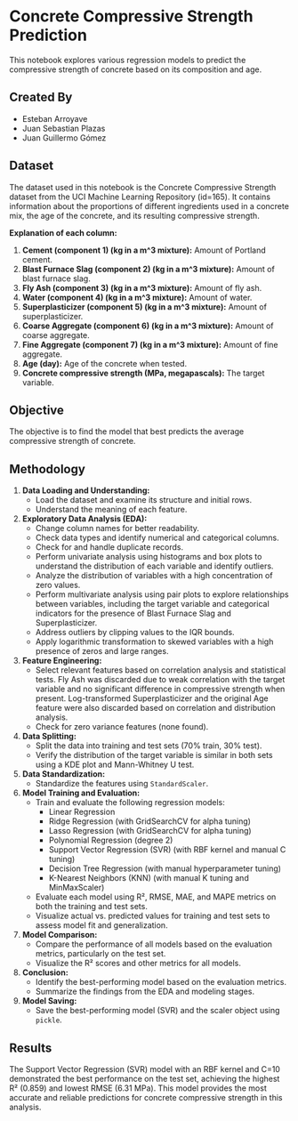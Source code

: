 # Concrete Compressive Strength Prediction

This notebook explores various regression models to predict the compressive strength of concrete based on its composition and age.

## **Created By**

- Esteban Arroyave
- Juan Sebastian Plazas
- Juan Guillermo Gómez

## **Dataset**

The dataset used in this notebook is the Concrete Compressive Strength dataset from the UCI Machine Learning Repository (id=165). It contains information about the proportions of different ingredients used in a concrete mix, the age of the concrete, and its resulting compressive strength.

**Explanation of each column:**

1.  **Cement (component 1) (kg in a m^3 mixture):** Amount of Portland cement.
2.  **Blast Furnace Slag (component 2) (kg in a m^3 mixture):** Amount of blast furnace slag.
3.  **Fly Ash (component 3) (kg in a m^3 mixture):** Amount of fly ash.
4.  **Water (component 4) (kg in a m^3 mixture):** Amount of water.
5.  **Superplasticizer (component 5) (kg in a m^3 mixture):** Amount of superplasticizer.
6.  **Coarse Aggregate (component 6) (kg in a m^3 mixture):** Amount of coarse aggregate.
7.  **Fine Aggregate (component 7) (kg in a m^3 mixture):** Amount of fine aggregate.
8.  **Age (day):** Age of the concrete when tested.
9.  **Concrete compressive strength (MPa, megapascals):** The target variable.

## **Objective**

The objective is to find the model that best predicts the average compressive strength of concrete.

## **Methodology**

1.  **Data Loading and Understanding:**
    *   Load the dataset and examine its structure and initial rows.
    *   Understand the meaning of each feature.
2.  **Exploratory Data Analysis (EDA):**
    *   Change column names for better readability.
    *   Check data types and identify numerical and categorical columns.
    *   Check for and handle duplicate records.
    *   Perform univariate analysis using histograms and box plots to understand the distribution of each variable and identify outliers.
    *   Analyze the distribution of variables with a high concentration of zero values.
    *   Perform multivariate analysis using pair plots to explore relationships between variables, including the target variable and categorical indicators for the presence of Blast Furnace Slag and Superplasticizer.
    *   Address outliers by clipping values to the IQR bounds.
    *   Apply logarithmic transformation to skewed variables with a high presence of zeros and large ranges.
3.  **Feature Engineering:**
    *   Select relevant features based on correlation analysis and statistical tests. Fly Ash was discarded due to weak correlation with the target variable and no significant difference in compressive strength when present. Log-transformed Superplasticizer and the original Age feature were also discarded based on correlation and distribution analysis.
    *   Check for zero variance features (none found).
4.  **Data Splitting:**
    *   Split the data into training and test sets (70% train, 30% test).
    *   Verify the distribution of the target variable is similar in both sets using a KDE plot and Mann-Whitney U test.
5.  **Data Standardization:**
    *   Standardize the features using `StandardScaler`.
6.  **Model Training and Evaluation:**
    *   Train and evaluate the following regression models:
        *   Linear Regression
        *   Ridge Regression (with GridSearchCV for alpha tuning)
        *   Lasso Regression (with GridSearchCV for alpha tuning)
        *   Polynomial Regression (degree 2)
        *   Support Vector Regression (SVR) (with RBF kernel and manual C tuning)
        *   Decision Tree Regression (with manual hyperparameter tuning)
        *   K-Nearest Neighbors (KNN) (with manual K tuning and MinMaxScaler)
    *   Evaluate each model using R², RMSE, MAE, and MAPE metrics on both the training and test sets.
    *   Visualize actual vs. predicted values for training and test sets to assess model fit and generalization.
7.  **Model Comparison:**
    *   Compare the performance of all models based on the evaluation metrics, particularly on the test set.
    *   Visualize the R² scores and other metrics for all models.
8.  **Conclusion:**
    *   Identify the best-performing model based on the evaluation metrics.
    *   Summarize the findings from the EDA and modeling stages.
9.  **Model Saving:**
    *   Save the best-performing model (SVR) and the scaler object using `pickle`.

## **Results**

The Support Vector Regression (SVR) model with an RBF kernel and C=10 demonstrated the best performance on the test set, achieving the highest R² (0.859) and lowest RMSE (6.31 MPa). This model provides the most accurate and reliable predictions for concrete compressive strength in this analysis.
